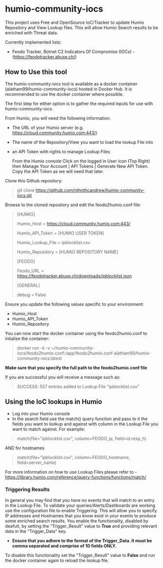 # humio-community-iocs
This project uses Free and OpenSource IoC/Tracker to update Humio Repository and View Lookup files. This will allow Humio Search results to be enriched with Threat data.

Currently implemented lists:
- Feodo Tracker,  Botnet C2 Indicators Of Compromise (IOCs) - (https://feodotracker.abuse.ch/)

## How to Use this tool
The humio-community-iocs tool is available as a docker container (alatham99/humio-community-iocs) hosted in Docker Hub. It is recommended to use the docker container where possible.

The first step for either option is to gather the required inputs for use with humio-community-iocs.

From Humio, you will need the following information:
- The URL of your Humio server (e.g. https://cloud.community.humio.com:443/)
- The name of the Repository/View you want to load the lookup File into
- an API Token with rights to manage Lookup Files

   From the Humio console Click on the logged in User icon (Top Right) then Manage Your Account | API Tokens | Generate New API Token. Copy the API Token as we will need that later.

Clone this Github repository:
> git clone https://github.com/nthnthcandrew/humio-community-iocs.git

Browse to the cloned repository and edit the feodo2humio.conf file:
>[HUMIO]
>
>Humio_Host = https://cloud.community.humio.com:443/
>
>Humio_API_Token = [HUMIO USER TOKEN]
>
>Humio_Lookup_File = ipblocklist.csv
>
>Humio_Repository = [HUMIO REPOSITORY NAME]
>
>[FEODO]
>
>Feodo_URL = https://feodotracker.abuse.ch/downloads/ipblocklist.json
>
>[GENERAL]
>
>debug = False

Ensure you update the following values specific to your environment:
- Humio_Host
- Humio_API_Token
- Humio_Repository

You can now start the docker container using the feodo2humio.conf to intialise the container:

> docker run -it -v ~/humio-community-iocs/feodo2humio.conf:/app/feodo2humio.conf alatham99/humio-community-iocs:latest

**Make sure that you specify the full path to the feodo2humio.conf file**

If you are successful you will receive a message such as:
>SUCCESS: 557 entries added to Lookup File "ipblocklist.csv"

## Using the IoC lookups in Humio
- Log into your Humio console
- In the search field use the match() query function and pass to it the fields you want to lookup and against with column in the Lookup File you want to match against. For example:
> match(file="ipblocklist.csv", column=FEODO_ip, field=id.resp_h)

AND for hostnames
> match(file="ipblocklist.csv", column=FEODO_hostname, field=server_name)

For more information on how to use Lookup Files please refer to - https://library.humio.com/reference/query-functions/functions/match/

### Triggering Results
In general you may find that you have no events that will match to an entry in the Lookup File. To validate your queries/Alerts/Dashboards are working use the configuration file to enable Triggering. This will allow you to specify IP addresses and Hostnames that you know exist in your events to produce some enriched search results. You enable the functionality, disabled by deafult, by setting the "Trigger_Result" value to **True** and providing relevant data in the "Trigger_Data" key. 
- **Ensure that you adhere to the format of the Trigger_Data. It must be comma separated and comprise of 10 fields ONLY.**

To disable this functionality set the "Trigger_Result" value to **False** and run the docker container again to reload the lookup file.
